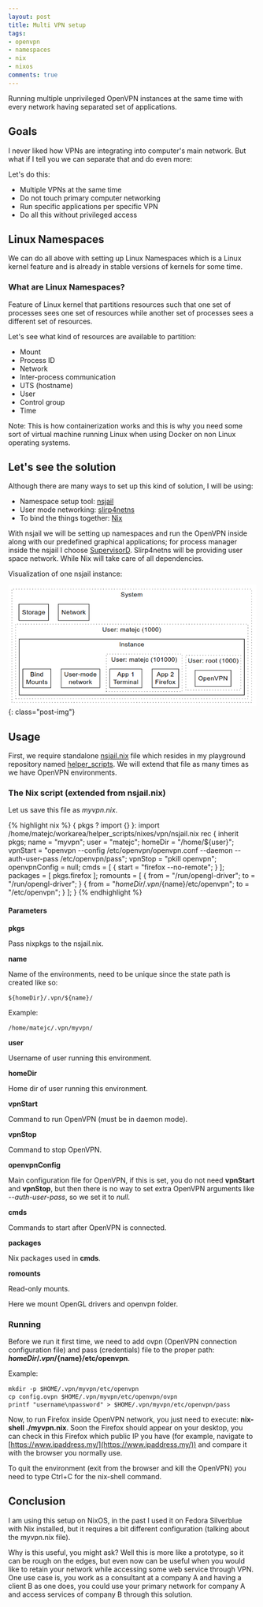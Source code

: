 ```yaml
---
layout: post
title: Multi VPN setup
tags:
- openvpn
- namespaces
- nix
- nixos
comments: true
---
```



Running multiple unprivileged OpenVPN instances at the same time with every network having separated set of applications.


## Goals

I never liked how VPNs are integrating into computer's main network. But what if I tell you we can separate that and do even more:

Let's do this:

- Multiple VPNs at the same time
- Do not touch primary computer networking
- Run specific applications per specific VPN
- Do all this without privileged access


## Linux Namespaces

We can do all above with setting up Linux Namespaces which is a Linux kernel feature and is already in stable versions of kernels for some time.


### What are Linux Namespaces?

Feature of Linux kernel that partitions resources such that one set of processes sees one set of resources while another set of processes sees a different set of resources.

Let's see what kind of resources are available to partition:

- Mount
- Process ID
- Network
- Inter-process communication
- UTS (hostname)
- User
- Control group
- Time

Note: This is how containerization works and this is why you need some sort of virtual machine running Linux when using Docker on non Linux operating systems.


## Let's see the solution

Although there are many ways to set up this kind of solution, I will be using:

- Namespace setup tool: [nsjail](https://github.com/google/nsjail)
- User mode networking: [slirp4netns](https://github.com/rootless-containers/slirp4netns)
- To bind the things together: [Nix](https://nixos.org/)


With nsjail we will be setting up namespaces and run the OpenVPN inside along with our predefined graphical applications; for process manager inside the nsjail I choose [SupervisorD](http://supervisord.org/). Slirp4netns will be providing user space network. While Nix will take care of all dependencies.


Visualization of one nsjail instance:

![Solution](/img/post/Screenshoot-2022-09-24_18-58-17.png){: class="post-img"}


## Usage

First, we require standalone [nsjail.nix](https://github.com/matejc/helper_scripts/blob/master/nixes/vpn/nsjail.nix) file which resides in my playground repository named [helper_scripts](https://github.com/matejc/helper_scripts). We will extend that file as many times as we have OpenVPN environments.


### The Nix script (extended from nsjail.nix)

Let us save this file as *myvpn.nix*.

{% highlight nix %}
{ pkgs ? import <nixpkgs> {} }:
import /home/matejc/workarea/helper_scripts/nixes/vpn/nsjail.nix rec {
  inherit pkgs;
  name = "myvpn";
  user = "matejc";
  homeDir = "/home/${user}";
  vpnStart = "openvpn --config /etc/openvpn/openvpn.conf --daemon --auth-user-pass /etc/openvpn/pass";
  vpnStop = "pkill openvpn";
  openvpnConfig = null;
  cmds = [
    { start = "firefox --no-remote"; }
  ];
  packages = [ pkgs.firefox ];
  romounts = [
    { from = "/run/opengl-driver"; to = "/run/opengl-driver"; }
    { from = "${homeDir}/.vpn/${name}/etc/openvpn"; to = "/etc/openvpn"; }
  ];
}
{% endhighlight %}

#### Parameters

**pkgs**

Pass nixpkgs to the nsjail.nix.

**name**

Name of the environments, need to be unique since the state path is created like so:

    ${homeDir}/.vpn/${name}/

Example:

    /home/matejc/.vpn/myvpn/

**user**

Username of user running this environment.

**homeDir**

Home dir of user running this environment.

**vpnStart**

Command to run OpenVPN (must be in daemon mode).

**vpnStop**

Command to stop OpenVPN.

**openvpnConfig**

Main configuration file for OpenVPN, if this is set, you do not need **vpnStart** and **vpnStop**, but then there is no way to set extra OpenVPN arguments like *--auth-user-pass*, so we set it to *null*.

**cmds**

Commands to start after OpenVPN is connected.

**packages**

Nix packages used in **cmds**.

**romounts**

Read-only mounts.

Here we mount OpenGL drivers and openvpn folder.


### Running

Before we run it first time, we need to add ovpn (OpenVPN connection configuration file) and pass (credentials) file to the proper path: **${homeDir}/.vpn/${name}/etc/openvpn**.

Example:

    mkdir -p $HOME/.vpn/myvpn/etc/openvpn
    cp config.ovpn $HOME/.vpn/myvpn/etc/openvpn/ovpn
    printf "username\npassword" > $HOME/.vpn/myvpn/etc/openvpn/pass

Now, to run Firefox inside OpenVPN network, you just need to execute: **nix-shell ./myvpn.nix**. Soon the Firefox should appear on your desktop, you can check in this Firefox which public IP you have (for example, navigate to [https://www.ipaddress.my/](https://www.ipaddress.my/)) and compare it with the browser you normally use.

To quit the environment (exit from the browser and kill the OpenVPN) you need to type Ctrl+C for the nix-shell command.


## Conclusion

I am using this setup on NixOS, in the past I used it on Fedora Silverblue with Nix installed, but it requires a bit different configuration (talking about the myvpn.nix file).


Why is this useful, you might ask? Well this is more like a prototype, so it can be rough on the edges,
but even now can be useful when you would like to retain your network while accessing some web service through VPN. One use case is, you work as a consultant at a company A and having a client B as one does, you could use your primary network for company A and access services of company B through this solution.
